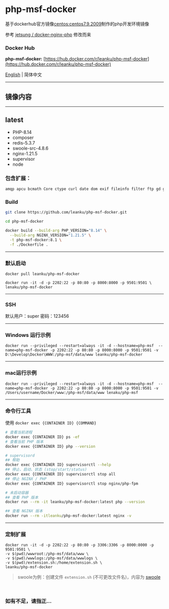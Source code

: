# php-msf-docker
基于dockerhub官方镜像[centos:centos7.9.2009](https://hub.docker.com/layers/library/centos/centos7.9.2009/images/sha256-dead07b4d8ed7e29e98de0f4504d87e8880d4347859d839686a31da35a3b532f?context=explore)制作的php开发环境镜像

参考 [jetsung / docker-nginx-php](https://github.com/jetsung/docker-nginx-php) 修改而来

### Docker Hub   
**php-msf-docker:** [https://hub.docker.com/r/leanku/php-msf-docker](https://hub.docker.com/r/leanku/php-msf-docker)   
   
[English](./README_EN.md) | 简体中文

---
## 镜像内容

---
latest
---
* PHP-8.14
* composer
* redis-5.3.7
* swoole-src-4.8.6
* nginx-1.21.5
* supervisor
* node

### 包含扩展：
```bash
amqp apcu bcmath Core ctype curl date dom exif fileinfo filter ftp gd gettext hash iconv inotify intl json libxml mbstring memcached mongodb mysqli mysqlnd openssl pcntl pcre PDO pdo_mysql pdo_pgsql pdo_sqlite pgsql Phar posix redis Reflection session shmop SimpleXML soap sockets sodium SPL sqlite3 standard swoole sysvsem tokenizer xml xmlreader xmlwriter xsl yaml zip zlib
``` 

### Build
```bash
git clone https://github.com/leanku/php-msf-docker.git

cd php-msf-docker

docker build --build-arg PHP_VERSION="8.14" \
  --build-arg NGINX_VERSION="1.21.5" \
  -t php-msf-docker:8.1 \
  -f ./Dockerfile .
```
---

### 默认启动
```
docker pull leanku/php-msf-docker

docker run -it -d -p 2202:22 -p 80:80 -p 8000:8000 -p 9501:9501 \
lenaku/php-msf-docker
```
------

### SSH  

默认用户：super   密码：123456

------

### Windows 运行示例
```
docker run --privileged --restart=always -it -d --hostname=php-msf  --name=php-msf-docker -p 2202:22 -p 80:80 -p 8000:8000 -p 9501:9501 -v  D:\Develop\Docker\WWW:/php-msf/data/www leanku/php-msf-docker
```
------

### mac运行示例
```
docker run --privileged --restart=always -it -d --hostname=php-msf  --name=php-msf-docker -p 2202:22 -p 80:80 -p 8000:8000 -p 9501:9501 -v /Users/username/Docker/www:/php-msf/data/www lenaku/php-msf
```

------

### 命令行工具
使用 `docker exec {CONTAINER ID} {COMMAND}` 

```bash
# 查看当前进程
docker exec {CONTAINER ID} ps -ef
# 查看当前 PHP 版本
docker exec {CONTAINER ID} php --version

# supervisord
## 帮助
docker exec {CONTAINER ID} supervisorctl --help
## 停止、启动、状态 (stop/start/status)
docker exec {CONTAINER ID} supervisorctl stop all
## 停止 NGINX / PHP
docker exec {CONTAINER ID} supervisorctl stop nginx/php-fpm

# 未启动容器
## 查看 PHP 版本
docker run --rm -it leanku/php-msf-docker:latest php --version

## 查看 NGINX 版本
docker run --rm -itleanku/php-msf-docker:latest nginx -v
```

---

### 定制扩展
```
docker run -it -d -p 2202:22 -p 80:80 -p 3306:3306 -p 8000:8000 -p 9501:9501 \
-v $(pwd)/wwwroot:/php-msf/data/www \
-v $(pwd)/wwwlogs:/php-msf/data/wwwlogs \
-v $(pwd)/extension.sh:/home/extension.sh \
leanku/php-msf-docker
```

> swoole为例：创建文件 ```extension.sh``` (不可更改文件名)，内容为 [swoole](extensions/swoole.sh)   


<br>

### 如有不足，请指正...